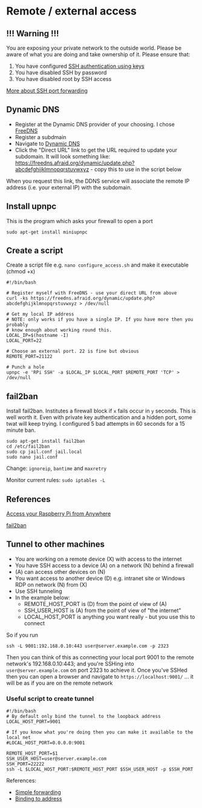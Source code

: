 # Remote / external access

## !!! Warning !!!
You are exposing your private network to the outside world. Please be aware of what you are doing
and take ownership of it. Please ensure that:

1. You have configured [SSH authentication using keys](../linux/ssh-keygen.ssh)
1. You have disabled SSH by password
1. You have disabled root by SSH access

[More about SSH port forwarding](http://blog.trackets.com/2014/05/17/ssh-tunnel-local-and-remote-port-forwarding-explained-with-examples.html)

## Dynamic DNS
* Register at the Dynamic DNS provider of your choosing. I chose [FreeDNS](https://freedns.afraid.org/)
* Register a subdmain
* Navigate to [Dynamic DNS](https://freedns.afraid.org/dynamic/)
* Click the "Direct URL" link to get the URL required to update your subdomain. It will look something like: https://freedns.afraid.org/dynamic/update.php?abcdefghijklmnopqrstuvwxyz - copy this to use in the script below

When you request this link, the DDNS service will associate the remote IP address (i.e. your external IP) with the subdomain.

## Install upnpc
This is the program which asks your firewall to open a port
```
sudo apt-get install miniupnpc
```

## Create a script
Create a script file e.g. `nano configure_access.sh` and make it executable (chmod +x)
```
#!/bin/bash

# Register myself with FreeDNS - use your direct URL from above
curl -ks https://freedns.afraid.org/dynamic/update.php?abcdefghijklmnopqrstuvwxyz > /dev/null

# Get my local IP address
# NOTE: only works if you have a single IP. If you have more then you probably
# know enough about working round this.
LOCAL_IP=$(hostname -I)
LOCAL_PORT=22

# Choose an external port. 22 is fine but obvious
REMOTE_PORT=21122

# Punch a hole
upnpc -e 'RPi SSH' -a $LOCAL_IP $LOCAL_PORT $REMOTE_PORT 'TCP' > /dev/null
```

## fail2ban
Install fail2ban. Institutes a firewall block if `x` fails occur in `y` seconds.
This is well worth it. Even with private key authentication and a hidden port, some
twat will keep trying. I configured 5 bad attempts in 60 seconds for a 15 minute ban.

```
sudo apt-get install fail2ban
cd /etc/fail2ban
sudo cp jail.conf jail.local
sudo nano jail.conf
```
Change: `ignoreip`, `bantime` and `maxretry`

Monitor current rules: `sudo iptables -L`


## References
[Access your Raspberry Pi from Anywhere](https://pavelfatin.com/access-your-raspberry-pi-from-anywhere/)

[fail2ban](https://www.digitalocean.com/community/tutorials/how-to-protect-ssh-with-fail2ban-on-debian-7)

## Tunnel to other machines
* You are working on a remote device (X) with access to the internet
* You have SSH access to a device (A) on a network (N) behind a firewall
* (A) can access other devices on (N)
* You want access to another device (D) e.g. intranet site or Windows RDP on network (N) from (X)
* Use SSH tunneling
* In the example below:
    * REMOTE_HOST_PORT is (D) from the point of view of (A)
    * SSH_USER_HOST is (A) from the point of view of "the internet"
    * LOCAL_HOST_PORT is anything you want really - but you use this to connect

So if you run
```
ssh -L 9001:192.168.0.10:443 user@server.example.com -p 2323
```

Then you can think of this as connecting your local port 9001 to the remote network's 192.168.0.10:443; and you're SSHing into `user@server.example.com` on port 2323 to achieve it. Once you've SSHed then you can open a browser and navigate to `https://localhost:9001/` ... it will be as if you are on the remote network

### Useful script to create tunnel 
```
#!/bin/bash
# By default only bind the tunnel to the loopback address
LOCAL_HOST_PORT=9001

# If you know what you're doing then you can make it available to the local net
#LOCAL_HOST_PORT=0.0.0.0:9001

REMOTE_HOST_PORT=$1
SSH_USER_HOST=user@server.example.com
SSH_PORT=22222
ssh -L $LOCAL_HOST_PORT:$REMOTE_HOST_PORT $SSH_USER_HOST -p $SSH_PORT
```
References:
* [Simple forwarding](https://serverfault.com/a/214847)
* [Binding to address](https://superuser.com/a/591963/682739)

